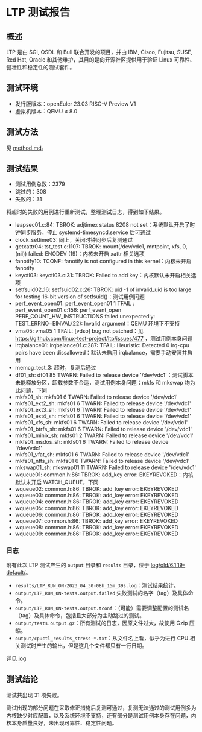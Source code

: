 # LTP 测试报告

## 概述

LTP 是由 SGI, OSDL 和 Bull 联合开发的项目，并由 IBM, Cisco, Fujitsu, SUSE, Red Hat, Oracle 和其他维护，其目的是向开源社区提供用于验证 Linux 可靠性、健壮性和稳定性的测试套件。

## 测试环境

- 发行版版本：openEuler 23.03 RISC-V Preview V1
- 虚拟机版本：QEMU ≥ 8.0

## 测试方法

见 [method.md](./method.md)。

## 测试结果

- 测试用例总数：2379
- 跳过的：308
- 失败的：31

将超时的失败的用例进行重新测试，整理测试日志，得到如下结果。

- leapsec01.c:84: TBROK: adjtimex status 8208 not set：系统默认开启了时钟同步服务，停止 systemd-timesyncd.service 后可通过
- clock_settime03: 同上，关闭时钟同步后复测通过
- getxattr04: tst_test.c:1107: TBROK: mount(/dev/vdc1, mntpoint, xfs, 0, (nil)) failed: ENODEV (19)：内核未开启 xattr 相关选项
- fanotify10: TCONF: fanotify is not configured in this kernel：内核未开启 fanotify
- keyctl03: keyctl03.c:31: TBROK: Failed to add key：内核默认未开启相关选项
- setfsuid02_16: setfsuid02.c:26: TBROK: uid -1 of invalid_uid is too large for testing 16-bit version of setfsuid()：测试用例问题
- perf_event_open01: perf_event_open01    1  TFAIL  :  perf_event_open01.c:156: perf_event_open PERF_COUNT_HW_INSTRUCTIONS failed unexpectedly: TEST_ERRNO=EINVAL(22): Invalid argument：QEMU 环境下不支持
- vma05: vma05 1 TFAIL: [vdso] bug not patched：见 https://github.com/linux-test-project/ltp/issues/477 ，测试用例本身问题
- irqbalance01: irqbalance01.c:287: TFAIL: Heuristic: Detected 0 irq-cpu pairs have been dissallowed：默认未启用 irqbalance，需要手动安装并启用
- memcg_test_3: 超时，复测后通过
- df01_sh: df01 85 TWARN: Failed to release device '/dev/vdc1'：测试脚本未能释放分区，卸载参数不合适，测试用例本身问题；mkfs 和 mkswap 均为此问题，下同
- mkfs01_sh: mkfs01 6 TWARN: Failed to release device '/dev/vdc1'
- mkfs01_ext2_sh: mkfs01 6 TWARN: Failed to release device '/dev/vdc1'
- mkfs01_ext3_sh: mkfs01 6 TWARN: Failed to release device '/dev/vdc1'
- mkfs01_ext4_sh: mkfs01 6 TWARN: Failed to release device '/dev/vdc1'
- mkfs01_xfs_sh: mkfs01 6 TWARN: Failed to release device '/dev/vdc1'
- mkfs01_btrfs_sh: mkfs01 6 TWARN: Failed to release device '/dev/vdc1'
- mkfs01_minix_sh: mkfs01 2 TWARN: Failed to release device '/dev/vdc1'
- mkfs01_msdos_sh: mkfs01 6 TWARN: Failed to release device '/dev/vdc1'
- mkfs01_vfat_sh: mkfs01 6 TWARN: Failed to release device '/dev/vdc1'
- mkfs01_ntfs_sh: mkfs01 6 TWARN: Failed to release device '/dev/vdc1'
- mkswap01_sh: mkswap01 11 TWARN: Failed to release device '/dev/vdc1'
- wqueue01: common.h:86: TBROK: add_key error: EKEYREVOKED：内核默认未开启 WATCH_QUEUE，下同
- wqueue02: common.h:86: TBROK: add_key error: EKEYREVOKED
- wqueue03: common.h:86: TBROK: add_key error: EKEYREVOKED
- wqueue04: common.h:86: TBROK: add_key error: EKEYREVOKED
- wqueue05: common.h:86: TBROK: add_key error: EKEYREVOKED
- wqueue06: common.h:86: TBROK: add_key error: EKEYREVOKED
- wqueue07: common.h:86: TBROK: add_key error: EKEYREVOKED
- wqueue08: common.h:86: TBROK: add_key error: EKEYREVOKED
- wqueue09: common.h:86: TBROK: add_key error: EKEYREVOKED

### 日志

附有此次 LTP 测试产生的 `output` 目录和 `results` 目录，位于 [log/old/6.1.19-default/](./log/old/6.1.19-default/)。

- `results/LTP_RUN_ON-2023_04_30-08h_15m_39s.log`：测试结果统计。
- `output/LTP_RUN_ON-tests.output.failed` 失败测试的名字（tag）及具体命令。
- `output/LTP_RUN_ON-tests.output.tconf`：（可能）需要调整配置的测试名（tag）及具体命令，包括且大部分为主动跳过的测试。
- `output/tests.output.gz`：所有测试的日志，因原文件过大，故使用 Gzip 压缩。
- `output/cpuctl_results_stress-*.txt`：从文件名上看，似乎为进行 CPU 相关测试时产生的输出，但是这几个文件都只有一行日期。

详见 [log](log/6.1.19-sv39/)

## 测试结论

测试共出现 31 项失败。

测试出现的部分问题在采取修正措施后复测可通过，复测无法通过的测试用例多为内核缺少对应配置，以及系统环境不支持，还有部分是测试用例本身存在问题，内核本身质量良好，未出现可靠性、稳定性问题。